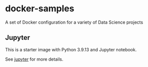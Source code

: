 # docker-samples
A set of Docker configuration for a variety of Data Science projects

## Jupyter

This is a starter image with Python 3.9.13 and Jupyter notebook. 

See [jupyter](./jupyter/) for more details.

